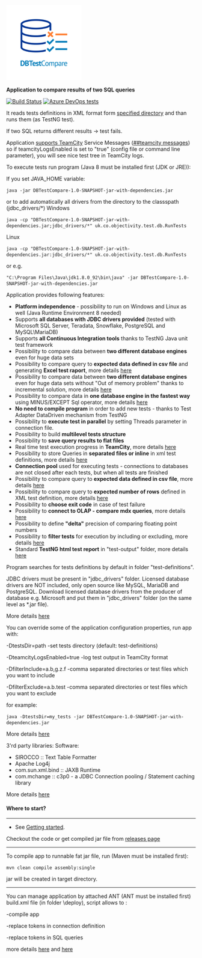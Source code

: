 <img src="images/DBTestCompare.png" alt="DBTestCompare" width="200">

**Application to compare results of two SQL queries** 

[![Build Status](https://dev.azure.com/DBTestCompare/Build/_apis/build/status/ObjectivityLtd.DBTestCompare)](https://dev.azure.com/DBTestCompare/Build/_build?definitionId=1&_a=summary)
[![Azure DevOps tests](https://img.shields.io/azure-devops/tests/DBTestCompare/Build/1?compact_message)](https://dev.azure.com/DBTestCompare/Build/_build?definitionId=1&_a=summary)


It reads tests definitions in XML format form [specified directory](https://github.com/ObjectivityLtd/DBTestCompare/tree/master/test-definitions) and than runs them (as TestNG test). 

If two SQL returns different results -> test fails. 

Application [supports TeamCity](https://github.com/ObjectivityLtd/DBTestCompare/wiki/Real-time-test-execution-progress-in-TeamCity) Service Messages ([##teamcity messages](https://confluence.jetbrains.com/display/TCD8/Build+Script+Interaction+with+TeamCity)) so if teamcityLogsEnabled is set to "true" (config file or command line parameter), you will see nice test tree in TeamCity logs.

To execute tests run program (Java 8 must be installed first (JDK or JRE)):

If you set JAVA_HOME variable:
```
java -jar DBTestCompare-1.0-SNAPSHOT-jar-with-dependencies.jar
```
or to add automatically all drivers from the directory to the classspath (jdbc_drivers/*)
Windows
```
java -cp "DBTestCompare-1.0-SNAPSHOT-jar-with-dependencies.jar;jdbc_drivers/*" uk.co.objectivity.test.db.RunTests
```
Linux
```
java -cp "DBTestCompare-1.0-SNAPSHOT-jar-with-dependencies.jar:jdbc_drivers/*" uk.co.objectivity.test.db.RunTests
```
or e.g.
```
"C:\Program Files\Java\jdk1.8.0_92\bin\java" -jar DBTestCompare-1.0-SNAPSHOT-jar-with-dependencies.jar
```

Application provides following features:
- **Platform independence** - possibility to run on Windows and Linux as well (Java Runtime Environment 8 needed)
- Supports **all databases with JDBC drivers provided** (tested with Microsoft SQL Server, Teradata, Snowflake, PostgreSQL and MySQL\MariaDB)
- Supports **all Continuous Integration tools** thanks to TestNG Java unit test framework
- Possibility to compare data between **two different database engines** even for huge data sets 
- Possibility to compare query to **expected data defined in csv file** and generating **Excel test raport**, more details [here](https://github.com/ObjectivityLtd/DBTestCompare/wiki/KEY)
- Possibility to compare data between **two different database engines** even for huge data sets 
without "Out of memory problem" thanks to incremental solution, more details [here](https://github.com/ObjectivityLtd/DBTestCompare/wiki/Fetch)
- Possibility to compare data in **one database engine in the fastest way** using MINUS/EXCEPT Sql operator, more details [here](https://github.com/ObjectivityLtd/DBTestCompare/wiki/Minus)
- **No need to compile program** in order to add new tests - thanks to Test Adapter DataDriven mechanism from TestNG 
- Possibility to **execute test in parallel** by setting Threads parameter in connection file.
- Possibility to build **multilevel tests structure**
- Possibility to **save query results to flat files**
- Real time test execution progress in **TeamCity**, more details [here](https://github.com/ObjectivityLtd/DBTestCompare/wiki/Real-time-test-execution-progress-in-TeamCity)
- Possibility to store Queries in **separated files or inline** in xml test definitions, more details [here](https://github.com/ObjectivityLtd/DBTestCompare/wiki/Storing-queries-in-separated-files-or-inline-in-xml-test-definitions)
- **Connection pool** used for executing tests - connections to databases are not closed 
after each tests, but when all tests are finished
- Possibility to compare query to **expected data defined in csv file**, more details [here](https://github.com/ObjectivityLtd/DBTestCompare/wiki/FILE)
- Possibility to compare query to **expected number of rows** defined in XML test definition, more details [here](https://github.com/ObjectivityLtd/DBTestCompare/wiki/NMB_OF_RESULTS)
- Possibility to **choose exit code** in case  of test failure
- Possibility to **connect to OLAP - compare mdx queries**, more details [here](https://github.com/ObjectivityLtd/DBTestCompare/wiki/OLAP)
- Possibility to define **"delta"** precision of comparing floating point numbers
- Possibility to **filter tests** for execution by including or excluding, more details [here](https://github.com/ObjectivityLtd/DBTestCompare/wiki/Filtering-tests-for-execution-by-including-or-excluding)
- Standard **TestNG html test report** in "test-output" folder, more details [here](https://github.com/ObjectivityLtd/DBTestCompare/wiki/Test-results---TestNG-html-report-in-%22test-output%22-folder)

Program searches for tests definitions by default in folder "test-definitions".

JDBC drivers must be present in "jdbc_drivers" folder.
Licensed database drivers are NOT included, only open source like MySQL, MariaDB and PostgreSQL. 
Download licensed database drivers from the producer of database e.g. Microsoft and put them in "jdbc_drivers" folder (on the same level as *.jar file). 

More details [here](https://github.com/ObjectivityLtd/DBTestCompare/wiki/Deploying-licensed-jdbc-drivers-(not-open-source))

You can override some of the application configuration properties, run app with:

 -DtestsDir=path             -set tests directory (default: test-definitions)
 
 -DteamcityLogsEnabled=true  -log test output in TeamCity format
 
 -DfilterInclude=a.b,g.z.f   -comma separated directories or test files which you want to include
 
 -DfilterExclude=a.b.test    -comma separated directories or test files which you want to exclude

for example:

```
java -DtestsDir=my_tests -jar DBTestCompare-1.0-SNAPSHOT-jar-with-dependencies.jar
```
More details [here](https://github.com/ObjectivityLtd/DBTestCompare/wiki/Command-line-parameters)

3'rd party libraries:
Software:
- SIROCCO :: Text Table Formatter
- Apache Log4j
- com.sun.xml.bind :: JAXB Runtime
- com.mchange :: c3p0 - a JDBC Connection pooling / Statement caching library

More details [here](https://github.com/ObjectivityLtd/DBTestCompare/blob/master/LICENSE-3RD-PARTY)

#### Where to start?
-------------
- See [Getting started](https://github.com/ObjectivityLtd/DBTestCompare/wiki/Getting-started).

Checkout the code or get compiled jar file from [releases page](https://github.com/ObjectivityLtd/DBTestCompare/releases)

-------------

To compile app to runnable fat jar file, run (Maven must be installed first):
```
mvn clean compile assembly:single
```
jar will be created in target directory.

-------------

You can manage application by attached ANT (ANT must be installed first) build.xml file (in folder \deploy), script allows to :

-compile app

-replace tokens in connection definition  

-replace tokens in SQL queries

more details [here](https://github.com/ObjectivityLtd/DBTestCompare/wiki/Compiling,-replacing-tokens-in-connection-definition) and  [here](https://github.com/ObjectivityLtd/DBTestCompare/wiki/Replacing-tokens-in-SQL-queries)
